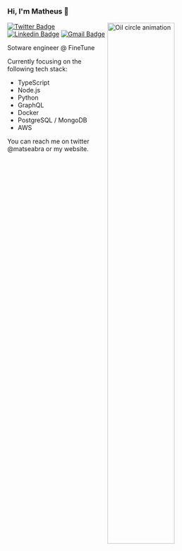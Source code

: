### Hi, I'm Matheus 👋

<a href="https://dribbble.com/shots/1430999-oily-circle-gif">
  <img align="right" src="https://cdn.dribbble.com/users/406059/screenshots/1430999/dribbble_orange.gif" alt="Oil circle animation" width=55% height=55% />
</a>

[![Twitter Badge](https://img.shields.io/badge/-@matseabra-6633cc?style=flat-square&labelColor=6633cc&logo=twitter&logoColor=white&link=https://twitter.com/matseabra)](https://twitter.com/matseabra) 
[![Linkedin Badge](https://img.shields.io/badge/-Matheus%20Seabra-6633cc?style=flat-square&logo=Linkedin&logoColor=white&link=https://www.linkedin.com/in/matheus-seabra-080ab3b7/)](https://www.linkedin.com/in/matheus-seabra-080ab3b7/) 
[![Gmail Badge](https://img.shields.io/badge/-matheusvieiracoelho@gmail.com-6633cc?style=flat-square&logo=Gmail&logoColor=white&link=mailto:matheusvieiracoelho@gmail.com)](mailto:matheusvieiracoelho@gmail.com)

Sotware engineer @ FineTune


Currently focusing on the following tech stack:
- TypeScript
- Node.js
- Python
- GraphQL
- Docker
- PostgreSQL / MongoDB
- AWS

You can reach me on twitter @matseabra or my website.
